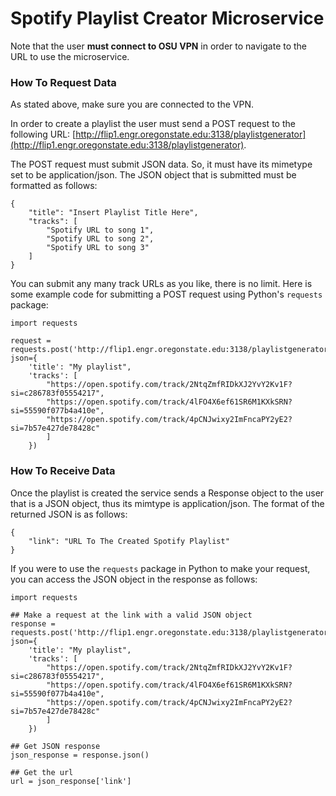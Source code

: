# Spotify Playlist Creator Microservice

Note that the user **must connect to OSU VPN** in order to navigate to the URL to use the microservice.

### How To Request Data
As stated above, make sure you are connected to the VPN.

In order to create a playlist the user must send a POST request to the following URL:
[http://flip1.engr.oregonstate.edu:3138/playlistgenerator](http://flip1.engr.oregonstate.edu:3138/playlistgenerator).

The POST request must submit JSON data. So, it must have its mimetype set to be application/json. The JSON object that
is submitted must be formatted as follows:

```
{
    "title": "Insert Playlist Title Here",
    "tracks": [
        "Spotify URL to song 1",
        "Spotify URL to song 2",
        "Spotify URL to song 3"
    ]
}
```

You can submit any many track URLs as you like, there is no limit. Here is some example code
for submitting a POST request using Python's `requests` package:

```
import requests

request = requests.post('http://flip1.engr.oregonstate.edu:3138/playlistgenerator', json={
    'title': "My playlist", 
    'tracks': [
        "https://open.spotify.com/track/2NtqZmfRIDkXJ2YvY2Kv1F?si=c286783f05554217",
        "https://open.spotify.com/track/4lFO4X6ef61SR6M1KXkSRN?si=55590f077b4a410e",
        "https://open.spotify.com/track/4pCNJwixy2ImFncaPY2yE2?si=7b57e427de78428c"
        ]
    })
```

### How To Receive Data
Once the playlist is created the service sends a Response object to the user that is a JSON object,
thus its mimtype is application/json. The format of the returned JSON is as follows:

```
{
    "link": "URL To The Created Spotify Playlist"
}
```

If you were to use the `requests` package in Python to make your request, you can access the JSON object in
the response as follows:

```
import requests

## Make a request at the link with a valid JSON object
response = requests.post('http://flip1.engr.oregonstate.edu:3138/playlistgenerator', json={
    'title': "My playlist", 
    'tracks': [
        "https://open.spotify.com/track/2NtqZmfRIDkXJ2YvY2Kv1F?si=c286783f05554217",
        "https://open.spotify.com/track/4lFO4X6ef61SR6M1KXkSRN?si=55590f077b4a410e",
        "https://open.spotify.com/track/4pCNJwixy2ImFncaPY2yE2?si=7b57e427de78428c"
        ]
    })

## Get JSON response
json_response = response.json()

## Get the url
url = json_response['link']
```